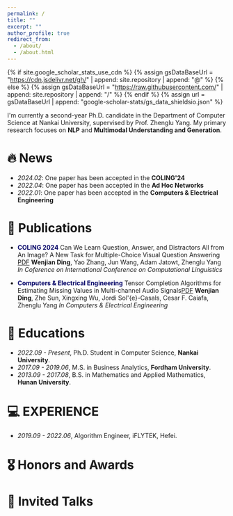 ```yaml
---
permalink: /
title: ""
excerpt: ""
author_profile: true
redirect_from: 
  - /about/
  - /about.html
---
```


{% if site.google_scholar_stats_use_cdn %}
{% assign gsDataBaseUrl = "https://cdn.jsdelivr.net/gh/" | append: site.repository | append: "@" %}
{% else %}
{% assign gsDataBaseUrl = "https://raw.githubusercontent.com/" | append: site.repository | append: "/" %}
{% endif %}
{% assign url = gsDataBaseUrl | append: "google-scholar-stats/gs_data_shieldsio.json" %}

<span class='anchor' id='about-me'></span>

I'm currently a second-year Ph.D. candidate in the Department of Computer Science at Nankai University, supervised by Prof. Zhenglu Yang.
My primary research focuses on **NLP** and **Multimodal Understanding and Generation**. 

# 🔥 News
- *2024.02*: One paper has been accepted in the **COLING'24** 
- *2022.04*: One paper has been accepted in the **Ad Hoc Networks** 
- *2022.01*: One paper has been accepted in the **Computers & Electrical Engineering** 

# 📝 Publications

- **<font color="#000066">COLING 2024</font>** Can We Learn Question, Answer, and Distractors All from An
Image? A New Task for Multiple-Choice Visual Question Answering [PDF](https://github.com)
**Wenjian Ding**, Yao Zhang, Jun Wang, Adam Jatowt, Zhenglu Yang
*In Coference on International Conference on Computational Linguistics*

- **<font color="#000066">Computers & Electrical Engineering</font>** Tensor Completion Algorithms for Estimating Missing Values in Multi-channel Audio Signals<font color="#0000dd">[PDF](https://github.com)</font>
**Wenjian Ding**, Zhe Sun, Xingxing Wu, Jordi Sol\'{e}-Casals, Cesar F. Caiafa, Zhenglu Yang
*In Computers & Electrical Engineering*
# 📖 Educations
- *2022.09 - Present*, Ph.D. Student in Computer Science, **Nankai University**.
- *2017.09 - 2019.06*, M.S. in Business Analytics, **Fordham University**. 
- *2013.09 - 2017.08*, B.S. in Mathematics and Applied Mathematics, **Hunan University**. 

# 💻 EXPERIENCE
- *2019.09 - 2022.06*, Algorithm Engineer, iFLYTEK, Hefei.

# 🎖 Honors and Awards

# 💬 Invited Talks

